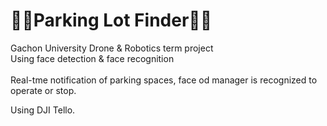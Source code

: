 # 🚐🚎Parking Lot Finder🚗🚕
Gachon University Drone & Robotics term project<br>
Using face detection & face recognition<br><br>
Real-tme notification of parking spaces, face od manager is recognized to operate or stop.<br>

Using DJI Tello.
